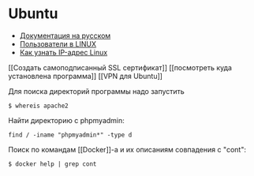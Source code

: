 # Ubuntu
- [Документация на русском](https://help.ubuntu.ru/wiki/%D1%81%D0%B8%D1%81%D1%82%D0%B5%D0%BC%D0%B0)
- [Пользователи в LINUX](https://techlist.top/linux-users-types-of-users/)
- [Как узнать IP-адрес Linux](https://losst.ru/kak-uznat-ip-adres-linux)

[[Создать самоподписанный SSL сертификат]]
[[посмотреть куда установлена программа]]
[[VPN для Ubuntu]]

Для поиска директорий программы надо запустить
 ```
 $ whereis apache2
 ```

Найти директорию с phpmyadmin: 
```
find / -iname "phpmyadmin*" -type d
```

Поиск по командам [[Docker]]-a и их описаниям совпадения с "cont":
```
$ docker help | grep cont

```
